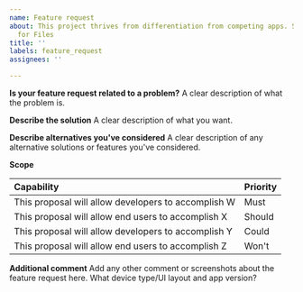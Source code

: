 ```yaml
---
name: Feature request
about: This project thrives from differentiation from competing apps. Suggest an idea
  for Files
title: ''
labels: feature_request
assignees: ''

---
```


<!-- 
🚨🚨🚨🚨🚨🚨🚨🚨🚨🚨🚨🚨🚨🚨🚨🚨🚨🚨🚨🚨🚨
I ACKNOWLEDGE THE FOLLOWING BEFORE PROCEEDING:
1. Issue may be deleted if it is not following the template
2. Only post one request per one feature request
3. Try not to make duplicates. Do a quick search before posting
4. Add a clarified title
-->

**Is your feature request related to a problem?**
A clear description of what the problem is.

**Describe the solution**
A clear description of what you want.

**Describe alternatives you've considered**
A clear description of any alternative solutions or features you've considered.

**Scope**
<!-- Please include a list of what the feature should and shouldn't do by filling in the table below.
'Must' implies that the feature should not ship without this capability.  
'Should' is something we should push hard for, but is not absolutely required to ship.
'Could' is a nice-to-have; a good stretch goal that isn't painful if we don't achieve it.
'Won't' is a clear statement that the proposal/feature will intentionally not have that capability.
This list will evolve and grow as the proposal becomes more refined over time.
A good rule of thumb is to start your proposal with no more than 7 high-level requirements.
-->
| Capability | Priority |
| :---------- | :------- |
| This proposal will allow developers to accomplish W | Must |
| This proposal will allow end users to accomplish X | Should |
| This proposal will allow developers to accomplish Y | Could |
| This proposal will allow end users to accomplish Z | Won't |

**Additional comment**
Add any other comment or screenshots about the feature request here. What device type/UI layout and app version?
